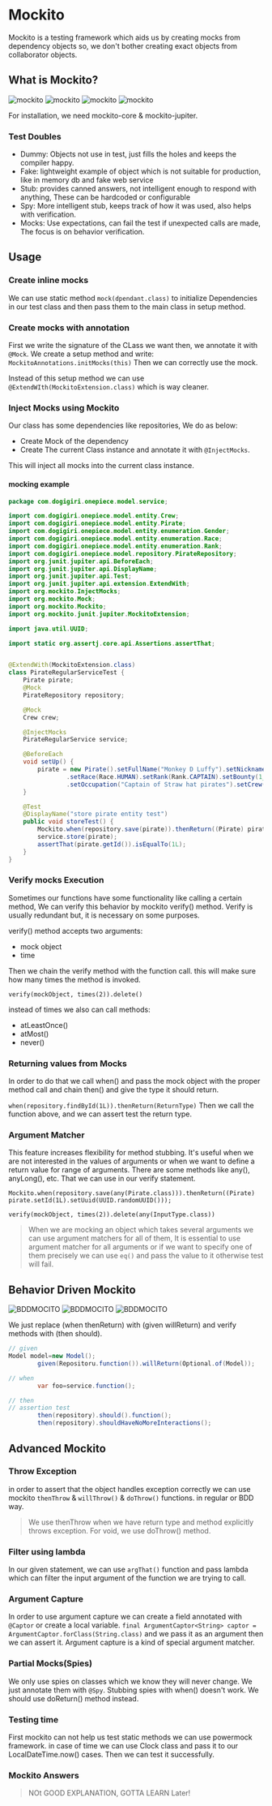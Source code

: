 # Mockito

Mockito is a testing framework which aids us by creating mocks from dependency objects so, we don't bother creating
exact objects from collaborator objects.

## What is Mockito?

![mockito](../pics/mockito1.png)
![mockito](../pics/mockito2.png)
![mockito](../pics/mockito3.png)
![mockito](../pics/mockito4.png)

For installation, we need mockito-core & mockito-jupiter.

### Test Doubles

* Dummy: Objects not use in test, just fills the holes and keeps the compiler happy.
* Fake: lightweight example of object which is not suitable for production, like in memory db and fake web service
* Stub: provides canned answers, not intelligent enough to respond with anything, These can be hardcoded or configurable
* Spy: More intelligent stub, keeps track of how it was used, also helps with verification.
* Mocks: Use expectations, can fail the test if unexpected calls are made, The focus is on behavior verification.

## Usage

### Create inline mocks

We can use static method `mock(dpendant.class)` to initialize Dependencies in our test class and then pass them to
the main class in setup method.

### Create mocks with annotation

First we write the signature of the CLass we want then, we annotate it with `@Mock`. We create a setup method and write:
`MockitoAnnotations.initMocks(this)`
Then we can correctly use the mock.

Instead of this setup method we can use `@ExtendWIth(MockitoExtension.class)` which is way cleaner.

### Inject Mocks using Mockito

Our class has some dependencies like repositories, We do as below:

* Create Mock of the dependency
* Create The current Class instance and annotate it with `@InjectMocks`.

This will inject all mocks into the current class instance.

#### mocking example

```java
package com.dogigiri.onepiece.model.service;

import com.dogigiri.onepiece.model.entity.Crew;
import com.dogigiri.onepiece.model.entity.Pirate;
import com.dogigiri.onepiece.model.entity.enumeration.Gender;
import com.dogigiri.onepiece.model.entity.enumeration.Race;
import com.dogigiri.onepiece.model.entity.enumeration.Rank;
import com.dogigiri.onepiece.model.repository.PirateRepository;
import org.junit.jupiter.api.BeforeEach;
import org.junit.jupiter.api.DisplayName;
import org.junit.jupiter.api.Test;
import org.junit.jupiter.api.extension.ExtendWith;
import org.mockito.InjectMocks;
import org.mockito.Mock;
import org.mockito.Mockito;
import org.mockito.junit.jupiter.MockitoExtension;

import java.util.UUID;

import static org.assertj.core.api.Assertions.assertThat;


@ExtendWith(MockitoExtension.class)
class PirateRegularServiceTest {
    Pirate pirate;
    @Mock
    PirateRepository repository;

    @Mock
    Crew crew;

    @InjectMocks
    PirateRegularService service;

    @BeforeEach
    void setUp() {
        pirate = new Pirate().setFullName("Monkey D Luffy").setNickname("Straw hat").setAge(24).setGender(Gender.MALE)
                .setRace(Race.HUMAN).setRank(Rank.CAPTAIN).setBounty(1_500_000_000L)
                .setOccupation("Captain of Straw hat pirates").setCrew(crew);
    }

    @Test
    @DisplayName("store pirate entity test")
    public void storeTest() {
        Mockito.when(repository.save(pirate)).thenReturn((Pirate) pirate.setId(1L).setUuid(UUID.randomUUID()));
        service.store(pirate);
        assertThat(pirate.getId()).isEqualTo(1L);
    }
}
```

### Verify mocks Execution

Sometimes our functions have some functionality like calling a certain method, We can verify this behavior by mockito
verify() method. Verify is usually redundant but, it is necessary on some purposes.  

verify() method accepts two arguments:

* mock object
* time

Then we chain the verify method with the function call. this will make sure how many times the method is invoked.

`verify(mockObject, times(2)).delete()`

instead of times we also can call methods:

* atLeastOnce()
* atMost()
* never()

### Returning values from Mocks

In order to do that we call when() and pass the mock object with the proper method call and chain then() and give the
type it should return.

`when(repository.findById(1L)).thenReturn(ReturnType)`
Then we call the function above, and we can assert test the return type.

### Argument Matcher

This feature increases flexibility for method stubbing. It's useful when we are not interested in the values of
arguments or when we want to define a return value for range of arguments.
There are some methods like any(), anyLong(), etc. That we can use in our verify statement.

`Mockito.when(repository.save(any(Pirate.class))).thenReturn((Pirate) pirate.setId(1L).setUuid(UUID.randomUUID()));`

`verify(mockObject, times(2)).delete(any(InputType.class))`

> When we are mocking an object which takes several arguments we can use argument matchers for all of them, It is
> essential to use argument matcher for all arguments or if we want to specify one of them precisely we can use
> `eq()` and pass the value to it otherwise test will fail.

## Behavior Driven Mockito

![BDDMOCITO](../pics/bddmock1.png)
![BDDMOCITO](../pics/bddmock2.png)
![BDDMOCITO](../pics/bddmock3.png)

We just replace (when thenReturn) with (given willReturn) and verify methods with (then should).

```java
// given
Model model=new Model();
        given(Repositoru.function()).willReturn(Optional.of(Model));

// when
        var foo=service.function();

// then
// assertion test
        then(repository).should().function();
        then(repository).shouldHaveNoMoreInteractions();
```

## Advanced Mockito

### Throw Exception

in order to assert that the object handles exception correctly we can use mockito `thenThrow` & `willThrow()`
& `doThrow()` functions.
in regular or BDD way.

> We use thenThrow when we have return type and method explicitly throws exception. For void, we use doThrow() method.

### Filter using lambda

In our given statement, we can use `argThat()` function and pass lambda which can filter the input argument of the
function we are trying to call.

### Argument Capture

In order to use argument capture we can create a field annotated with `@Captor` or create a local variable.
`final ArgumentCaptor<String> captor = ArgumentCaptor.forClass(String.class)` and we pass it as an argument then
we can assert it. Argument capture is a kind of special argument matcher.

### Partial Mocks(Spies)

We only use spies on classes which we know they will never change. We just annotate them with `@Spy`. Stubbing 
spies with when() doesn't work. We should use doReturn() method instead.

### Testing time

First mockito can not help us test static methods we can use powermock framework. in case of time we can use
Clock class and pass it to our LocalDateTime.now() cases. Then we can test it successfully.

### Mockito Answers

> NOt GOOD EXPLANATION, GOTTA LEARN Later!
